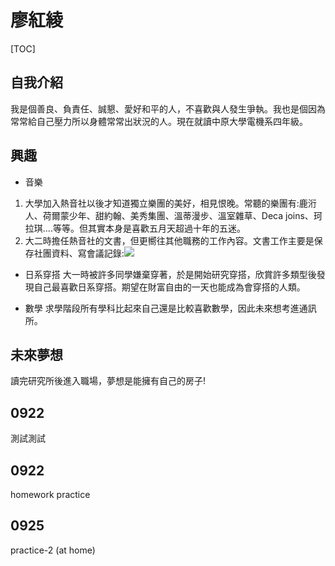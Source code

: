 # 廖紅綾

[TOC]

## 自我介紹
我是個善良、負責任、誠懇、愛好和平的人，不喜歡與人發生爭執。我也是個因為常常給自己壓力所以身體常常出狀況的人。現在就讀中原大學電機系四年級。

## 興趣
* 音樂
1. 大學加入熱音社以後才知道獨立樂團的美好，相見恨晚。常聽的樂團有:鹿洐人、荷爾蒙少年、甜約翰、美秀集團、溫蒂漫步、溫室雜草、Deca joins、珂拉琪....等等。但其實本身是喜歡五月天超過十年的五迷。
2. 大二時擔任熱音社的文書，但更嚮往其他職務的工作內容。文書工作主要是保存社團資料、寫會議記錄:![](https://i.imgur.com/20EanU9.png)

* 日系穿搭
大一時被許多同學嫌棄穿著，於是開始研究穿搭，欣賞許多類型後發現自己最喜歡日系穿搭。期望在財富自由的一天也能成為會穿搭的人類。

* 數學
求學階段所有學科比起來自己還是比較喜歡數學，因此未來想考進通訊所。

## 未來夢想
讀完研究所後進入職場，夢想是能擁有自己的房子!

## 0922
測試測試

## 0922
homework practice

## 0925
practice-2 (at home)